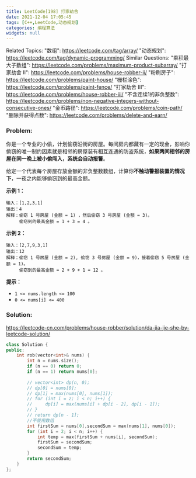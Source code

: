 ```yaml
---
title: LeetCode[198] 打家劫舍
date: 2021-12-04 17:05:45
tags: [C++,LeetCode,动态规划]
categories: 编程算法
widgets: null
---
```


Related Topics:
  "数组": https://leetcode.com/tag/array/
  "动态规划": https://leetcode.com/tag/dynamic-programming/
Similar Questions:
  "乘积最大子数组": https://leetcode.com/problems/maximum-product-subarray/
  "打家劫舍 II": https://leetcode.com/problems/house-robber-ii/
  "粉刷房子": https://leetcode.com/problems/paint-house/
  "栅栏涂色": https://leetcode.com/problems/paint-fence/
  "打家劫舍 III": https://leetcode.com/problems/house-robber-iii/
  "不含连续1的非负整数": https://leetcode.com/problems/non-negative-integers-without-consecutive-ones/
  "金币路径": https://leetcode.com/problems/coin-path/
  "删除并获得点数": https://leetcode.com/problems/delete-and-earn/

### Problem:

你是一个专业的小偷，计划偷窃沿街的房屋。每间房内都藏有一定的现金，影响你偷窃的唯一制约因素就是相邻的房屋装有相互连通的防盗系统，**如果两间相邻的房屋在同一晚上被小偷闯入，系统会自动报警**。

给定一个代表每个房屋存放金额的非负整数数组，计算你**不触动警报装置的情况下**，一夜之内能够偷窃到的最高金额。

**示例 1：**

```
输入：[1,2,3,1]
输出：4
解释：偷窃 1 号房屋 (金额 = 1) ，然后偷窃 3 号房屋 (金额 = 3)。
     偷窃到的最高金额 = 1 + 3 = 4 。
```

**示例 2：**

```
输入：[2,7,9,3,1]
输出：12
解释：偷窃 1 号房屋 (金额 = 2), 偷窃 3 号房屋 (金额 = 9)，接着偷窃 5 号房屋 (金额 = 1)。
     偷窃到的最高金额 = 2 + 9 + 1 = 12 。
```

**提示：**

- `1 <= nums.length <= 100`
- `0 <= nums[i] <= 400`

<!--more-->

### Solution:

https://leetcode-cn.com/problems/house-robber/solution/da-jia-jie-she-by-leetcode-solution/

```c++
class Solution {
public:
    int rob(vector<int>& nums) {
        int n = nums.size();
        if (n == 0) return 0;
        if (n == 1) return nums[0];
        
        // vector<int> dp(n, 0);
        // dp[0] = nums[0];
        // dp[1] = max(nums[0], nums[1]);
        // for (int i = 2; i < n; i++) {
        //     dp[i] = max(nums[i] + dp[i - 2], dp[i - 1]);
        // }
        // return dp[n - 1];
        //不使用数组
        int firstSum = nums[0],secondSum = max(nums[1], nums[0]);
        for (int i = 2; i < n; i++) {
            int temp = max(firstSum + nums[i], secondSum);
            firstSum = secondSum;
            secondSum = temp;
        }
        return secondSum;
    }
};
```

